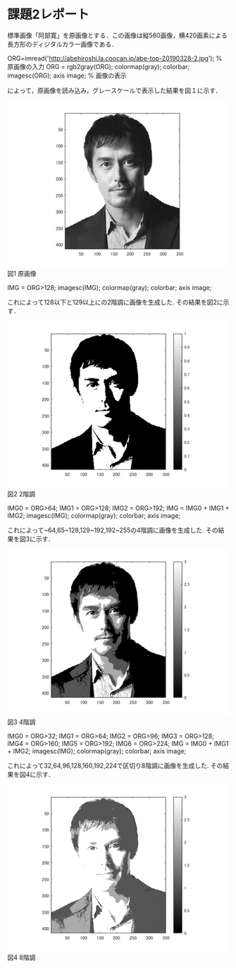 # 課題2レポート

標準画像「阿部寛」を原画像とする．この画像は縦560画像，横420画素による長方形のディジタルカラー画像である．

ORG=imread('http://abehiroshi.la.coocan.jp/abe-top-20190328-2.jpg'); % 原画像の入力
ORG = rgb2gray(ORG); colormap(gray); colorbar;
imagesc(ORG); axis image; % 画像の表示

によって，原画像を読み込み，グレースケールで表示した結果を図１に示す．

![原画像](https://github.com/ritu-cps/lecture_image_processing/blob/master/image/kadai2_1.png?raw=true)  
図1 原画像

IMG = ORG>128;
imagesc(IMG); colormap(gray); colorbar;  axis image;

これによって128以下と129以上にの2階調に画像を生成した.
その結果を図2に示す．

![原画像](https://github.com/ritu-cps/lecture_image_processing/blob/master/image/kadai2_2.png?raw=true)  
図2 2階調

IMG0 = ORG>64;
IMG1 = ORG>128;
IMG2 = ORG>192;
IMG = IMG0 + IMG1 + IMG2;
imagesc(IMG); colormap(gray); colorbar;  axis image;

これによって~64,65~128,129~192,192~255の4階調に画像を生成した.
その結果を図3に示す．

![原画像](https://github.com/ritu-cps/lecture_image_processing/blob/master/image/kadai2_3.png?raw=true)  
図3 4階調

IMG0 = ORG>32;
IMG1 = ORG>64;
IMG2 = ORG>96;
IMG3 = ORG>128;
IMG4 = ORG>160;
IMG5 = ORG>192;
IMG6 = ORG>224;
IMG = IMG0 + IMG1 + IMG2;
imagesc(IMG); colormap(gray); colorbar;  axis image;

これによって32,64,96,128,160,192,224で区切り8階調に画像を生成した.
その結果を図4に示す．

![原画像](https://github.com/ritu-cps/lecture_image_processing/blob/master/image/kadai2_4.png?raw=true)  
図4 8階調
